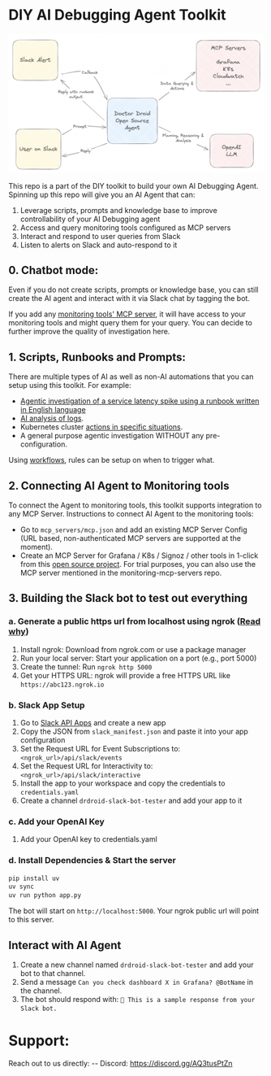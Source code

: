 # DIY AI Debugging Agent Toolkit

![ai_debugging_agent.png](/ai_debugging_agent.png)

This repo is a part of the DIY toolkit to build your own AI Debugging Agent. Spinning up this repo will give you an AI Agent that can:

1. Leverage scripts, prompts and knowledge base to improve controllability of your AI Debugging agent
2. Access and query monitoring tools configured as MCP servers
3. Interact and respond to user queries from Slack
4. Listen to alerts on Slack and auto-respond to it


## 0. Chatbot mode:
Even if you do not create scripts, prompts or knowledge base, you can still create the AI agent and interact with it via Slack chat by tagging the bot. 

If you add any [monitoring tools' MCP server](github.com/DrDroidLab/monitoring-mcp-servers), it will have access to your monitoring tools and might query them for your query. You can decide to further improve the quality of investigation here.

## 1. Scripts, Runbooks and Prompts:
There are multiple types of AI as well as non-AI automations that you can setup using this toolkit. For example:
- [Agentic investigation of a service latency spike using a runbook written in English language](/prompts/service_latency_spike_analyser.md)
- [AI analysis of logs](/scripts/grafana_non_ai_tool.py).
- Kubernetes cluster [actions in specific situations](/scripts/k8s_auto_restart_tool.py).
- A general purpose agentic investigation WITHOUT any pre-configuration.

Using [workflows](/workflows_readme.MD), rules can be setup on when to trigger what.


## 2. Connecting AI Agent to Monitoring tools

To connect the Agent to monitoring tools, this toolkit supports integration to any MCP Server. Instructions to connect AI Agent to the monitoring tools:
- Go to `mcp_servers/mcp.json` and add an existing MCP Server Config (URL based, non-authenticated MCP servers are supported at the moment).
- Create an MCP Server for Grafana / K8s / Signoz / other tools in 1-click from this [open source project](http://github.com/DrDroidLab/monitoring-mcp-servers/). For trial purposes, you can also use the MCP server mentioned in the monitoring-mcp-servers repo.


## 3. Building the Slack bot to test out everything

### a. Generate a public https url from localhost using ngrok ([Read why](https://chatgpt.com/share/68923cd2-2a28-800d-8115-b8db7cdcb04c)) 

1. Install ngrok: Download from ngrok.com or use a package manager
2. Run your local server: Start your application on a port (e.g., port 5000)
3. Create the tunnel: Run `ngrok http 5000`
4. Get your HTTPS URL: ngrok will provide a free HTTPS URL like `https://abc123.ngrok.io`

### b. Slack App Setup

1. Go to [Slack API Apps](https://api.slack.com/apps) and create a new app
2. Copy the JSON from `slack_manifest.json` and paste it into your app configuration
3. Set the Request URL for Event Subscriptions to: `<ngrok_url>/api/slack/events`
4. Set the Request URL for Interactivity to: `<ngrok_url>/api/slack/interactive`
5. Install the app to your workspace and copy the credentials to `credentials.yaml`
6. Create a channel `drdroid-slack-bot-tester` and add your app to it

### c. Add your OpenAI Key

1. Add your OpenAI key to credentials.yaml

### d. Install Dependencies & Start the server

```bash
pip install uv
uv sync
uv run python app.py
```

The bot will start on `http://localhost:5000`. Your ngrok public url will point to this server.


## Interact with AI Agent
1. Create a new channel named `drdroid-slack-bot-tester` and add your bot to that channel.
2. Send a message `Can you check dashboard X in Grafana? @BotName` in the channel.
3. The bot should respond with: `👋 This is a sample response from your Slack bot.`


# Support:
Reach out to us directly:
-- Discord: https://discord.gg/AQ3tusPtZn